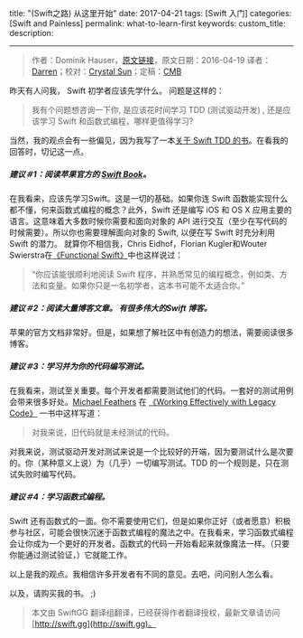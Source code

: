 title: "(Swift之路) 从这里开始"
date: 2017-04-21
tags: [Swift 入门]
categories: [Swift and Painless]
permalink: what-to-learn-first
keywords: 
custom_title: 
description: 

---
> 作者：Dominik Hauser，[原文链接](http://swiftandpainless.com/what-to-learn-first/)，原文日期：2016-04-19
> 译者：[Darren](https://github.com/Harman-darrenchen)；校对：[Crystal Sun](http://www.jianshu.com/users/7a2d2cc38444/latest_articles)；定稿：[CMB](https://github.com/chenmingbiao)
  







昨天有人问我， Swift 初学者应该先学什么。 问题是这样的：
> 我有个问题想咨询一下你,  是应该花时间学习 TDD (测试驱动开发) , 还是应该学习 Swift 和函数式编程，哪样更值得学习?

当然，我的观点会有一些偏见，因为我写了一本[关于 Swift TDD 的书](http://swiftandpainless.com/book/)。在看我的回答时，切记这一点。

##### 建议＃1：阅读苹果官方的 [Swift Book](https://developer.apple.com/library/ios/documentation/Swift/Conceptual/Swift_Programming_Language/)。
在我看来，应该先学习Swift。这是一切的基础。如果你连 Swift 函数能实现什么都不懂，何来函数式编程的概念？此外，Swift 还是编写 iOS 和 OS X 应用主要的语言。这意味着大多数时候你需要和面向对象的 API 进行交互（至少在写代码的时候需要）。所以你也需要理解面向对象的 Swift, 以便在写 Swift 时充分利用 Swift 的潜力。
就算你不相信我，Chris Eidhof，Florian Kugler和Wouter Swierstra在[《Functional Swift》](https://www.objc.io/books/functional-swift/)中也这样说过：
> “你应该能很顺利地阅读 Swift 程序，并熟悉常见的编程概念，例如类、方法和变量。如果你只是一名初学者，这本书可能不太适合你。”

##### 建议＃2：阅读大量博客文章。 有很多伟大的Swift 博客。
苹果的官方文档非常好。但是，如果想了解社区中有创造力的想法，需要阅读很多博客。

##### 建议＃3：学习并为你的代码编写测试。
在我看来，测试至关重要。每个开发者都需要测试他们的代码。一套好的测试用例会带来很多好处。[Michael Feathers](https://twitter.com/mfeathers) 在 [《Working Effectively with Legacy Code》](http://www.goodreads.com/book/show/44919.Working_Effectively_with_Legacy_Code?from_search=true) 一书中这样写道：
> 对我来说，旧代码就是未经测试的代码。

对我来说，测试驱动开发对测试来说是一个比较好的开端，因为要测试什么是次要的。你（某种意义上说）为（几乎）一切编写测试。TDD 的一个规则是，只在测试失败时编写代码。

##### 建议＃4：学习函数式编程。
Swift 还有函数式的一面。你不需要使用它们，但是如果你正好（或者愿意）积极参与社区，可能会很快沉迷于函数式编程的魔法之中。在我看来，学习函数式编程会让你成为一个更好的开发者。函数式的代码一开始看起来就像魔法一样。（只要你能通过测试验证，）它就能工作。

以上是我的观点。我相信许多开发者有不同的意见。去吧，问问别人怎么看。

以及，请购买我的书。  ;)
> 本文由 SwiftGG 翻译组翻译，已经获得作者翻译授权，最新文章请访问 [http://swift.gg](http://swift.gg)。